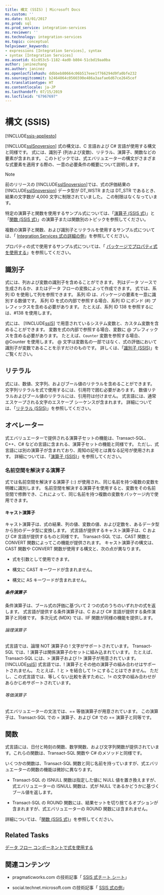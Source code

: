 ```yaml
---
title: 構文 (SSIS) | Microsoft Docs
ms.custom: ''
ms.date: 03/01/2017
ms.prod: sql
ms.prod_service: integration-services
ms.reviewer: ''
ms.technology: integration-services
ms.topic: conceptual
helpviewer_keywords:
- expressions [Integration Services], syntax
- syntax [Integration Services]
ms.assetid: 61c053c5-1182-4ad0-b804-51cbd19aa0ba
author: janinezhang
ms.author: janinez
ms.openlocfilehash: ddbbeb80664c06b517eee1f766294d9fa0bfe232
ms.sourcegitcommit: b2464064c0566590e486a3aafae6d67ce2645cef
ms.translationtype: HT
ms.contentlocale: ja-JP
ms.lasthandoff: 07/15/2019
ms.locfileid: "67967697"
---
```

# <a name="syntax-ssis"></a>構文 (SSIS)

[!INCLUDE[ssis-appliesto](../../includes/ssis-appliesto-ssvrpluslinux-asdb-asdw-xxx.md)]


  [!INCLUDE[ssISnoversion](../../includes/ssisnoversion-md.md)] 式の構文は、C 言語および C# 言語が使用する構文と同様です。 式には、識別子 (列および変数)、リテラル、演算子、関数などの要素が含まれます。 このトピックでは、式エバリュエーターの構文がさまざまな式要素を適用する際の、一意の必要条件の概要について説明します。  
  
> [!NOTE]  
>  前のリリースの [!INCLUDE[ssISnoversion](../../includes/ssisnoversion-md.md)]では、式の評価結果の [!INCLUDE[ssISnoversion](../../includes/ssisnoversion-md.md)] データ型が DT_WSTR または DT_STR であるとき、結果の文字数が 4,000 文字に制限されていました。 この制限はなくなっています。  
  
 特定の演算子と関数を使用するサンプル式については、「[演算子 &#40;SSIS 式&#41;](../../integration-services/expressions/operators-ssis-expression.md)」と「[関数 &#40;SSIS 式&#41;](../../integration-services/expressions/functions-ssis-expression.md)」の演算子または関数別のトピックを参照してください。  
  
 複数の演算子と関数、および識別子とリテラルを使用するサンプル式については、「 [Integration Services 式の詳細の例](../../integration-services/expressions/examples-of-advanced-integration-services-expressions.md)」を参照してください。  
  
 プロパティの式で使用するサンプル式については、「 [パッケージでプロパティ式を使用する](../../integration-services/expressions/use-property-expressions-in-packages.md)」を参照してください。  
  
## <a name="identifiers"></a>識別子  
 式には、列および変数の識別子を含めることができます。 列はデータ ソースで生成されるか、またはデータ フローの変換によって作成できます。 式では、系列 ID を使用して列を参照できます。 系列 ID は、パッケージの要素を一意に識別する数値です。 系列 ID を式の内部で参照する場合、系列 ID にポンド (#) プレフィックスを含める必要があります。 たとえば、系列 ID 138 を参照するには、#138 を使用します。  
  
 式には、 [!INCLUDE[ssIS](../../includes/ssis-md.md)] で用意されているシステム変数と、カスタム変数を含めることができます。 変数を式の内部で参照する場合、変数に \@ プレフィックスを含める必要があります。 たとえば、`Counter` 変数を参照する場合、\@Counter を使用します。 \@ 文字は変数名の一部ではなく、式の評価において識別子が変数であることを示すだけのものです。 詳しくは、「[識別子 &#40;SSIS&#41;](../../integration-services/expressions/identifiers-ssis.md)」をご覧ください。  
  
## <a name="literals"></a>リテラル  
 式には、数値、文字列、およびブール値のリテラルを含めることができます。 文字列リテラルを式で使用するには、引用符で囲む必要があります。 数値リテラルおよびブール値のリテラルには、引用符は付けません。 式言語には、通常エスケープされる文字のエスケープ シーケンスが含まれます。 詳細については、「[リテラル (SSIS)](../../integration-services/expressions/numeric-string-and-boolean-literals.md)」を参照してください。  
  
## <a name="operators"></a>オペレーター  
 式エバリュエーターで提供される演算子セットの機能は、Transact-SQL、C++、C# などの言語に含まれる、演算子セットの機能と同様です。 ただし、式言語には別の演算子が含まれており、周知の記号とは異なる記号が使用されます。 詳細については、「[演算子 (SSIS)](../../integration-services/expressions/operators-ssis-expression.md)」を参照してください。  
  
### <a name="namespace-resolution-operator"></a>名前空間を解決する演算子  
 式では名前空間を解決する演算子 (::) が使用され、同じ名前を持つ複数の変数を明確に識別します。 名前空間を解決する演算子を使用すると、変数をその名前空間で修飾でき、これによって、同じ名前を持つ複数の変数をパッケージ内で使用できます。  
  
#### <a name="cast-operator"></a>キャスト演算子  
 キャスト演算子は、式の結果、列の値、変数の値、および定数を、あるデータ型から別のデータ型に変換します。 式言語が提供するキャスト演算子は、C および C# 言語が提供するものと同様です。 Transact-SQL では、CAST 関数と CONVERT 関数によってこの機能が提供されます。 キャスト演算子の構文は、CAST 関数や CONVERT 関数が使用する構文と、次の点が異なります。  
  
-   式を引数として使用できます。  
  
-   構文に CAST キーワードが含まれません。  
  
-   構文に AS キーワードが含まれません。  
  
##### <a name="conditional-operator"></a>条件演算子  
 条件演算子は、ブール式の評価に基づいて 2 つの式のうちのいずれかの式を返します。 式言語が提供する条件演算子は、C および C# 言語が提供する条件演算子と同様です。 多次元式 (MDX) では、IIF 関数が同様の機能を提供します。  
  
###### <a name="logical-operators"></a>論理演算子  
 式言語では、論理 NOT 演算子の ! 文字がサポートされています。 Transact-SQL では、! 演算子は関係演算子のセットに組み込まれています。 たとえば、Transact-SQL には、> 演算子および !> 演算子が用意されています。 [!INCLUDE[ssIS](../../includes/ssis-md.md)] 式言語では、! 演算子とその他の演算子の組み合わせはサポートされません。 たとえば、! と > を結合して !> にすることはできません。 ただし、この式言語では、等しくない比較を表すために、!= の文字の組み合わせがあらかじめサポートされています。  
  
###### <a name="equality-operators"></a>等価演算子  
 式エバリュエーターの文法では、== 等価演算子が用意されています。 この演算子は、Transact-SQL での = 演算子、および C# での == 演算子と同等です。  
  
## <a name="functions"></a>関数  
 式言語には、日付と時刻の関数、数学関数、および文字列関数が提供されています。これらの関数は、Transact-SQL 関数や C# のメソッドと同様です。  
  
 いくつかの関数は、Transact-SQL 関数と同じ名前を持っていますが、式エバリュエーターの関数の機能は微妙に異なります。  
  
-   Transact-SQL の ISNULL 関数は指定した値に NULL 値を置き換えますが、式エバリュエーターの ISNULL 関数は、式が NULL であるかどうかに基づくブール値を返します。  
  
-   Transact-SQL の ROUND 関数には、結果セットを切り捨てるオプションが含まれますが、式エバリュエーターの ROUND 関数には含まれません。  
  
 詳細については、「[関数 (SSIS 式)](../../integration-services/expressions/functions-ssis-expression.md)」を参照してください。  
  
## <a name="related-tasks"></a>Related Tasks  
 [データ フロー コンポーネントで式を使用する](https://msdn.microsoft.com/library/9181b998-d24a-41fb-bb3c-14eee34f910d)  
  
## <a name="related-content"></a>関連コンテンツ  
  
-   pragmaticworks.com の技術記事「 [SSIS 式チート シート](https://go.microsoft.com/fwlink/?LinkId=746575)」  
  
-   social.technet.microsoft.com の技術記事「 [SSIS 式の例](https://go.microsoft.com/fwlink/?LinkId=220761)」  
  
  

